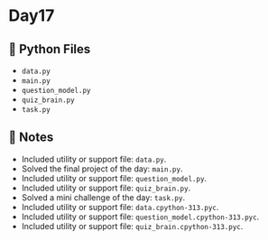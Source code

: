# Day17

## 📄 Python Files
- `data.py`
- `main.py`
- `question_model.py`
- `quiz_brain.py`
- `task.py`

## 📝 Notes
- Included utility or support file: `data.py`.
- Solved the final project of the day: `main.py`.
- Included utility or support file: `question_model.py`.
- Included utility or support file: `quiz_brain.py`.
- Solved a mini challenge of the day: `task.py`.
- Included utility or support file: `data.cpython-313.pyc`.
- Included utility or support file: `question_model.cpython-313.pyc`.
- Included utility or support file: `quiz_brain.cpython-313.pyc`.